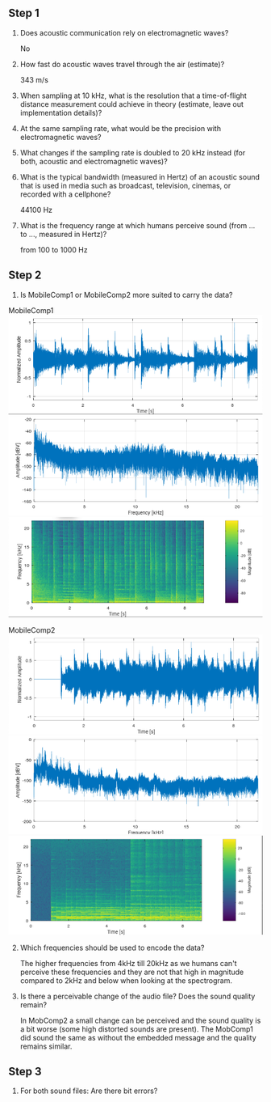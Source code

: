 ## Step 1
1. Does acoustic communication rely on electromagnetic waves?

	No
2. How fast do acoustic waves travel through the air (estimate)?

	343 m/s
3. When sampling at 10 kHz, what is the resolution that a time-of-flight distance measurement could achieve in theory (estimate, leave out implementation details)?


4. At the same sampling rate, what would be the precision with electromagnetic waves? 


5. What changes if the sampling rate is doubled to 20 kHz instead (for both, acoustic and electromagnetic waves)?


6. What is the typical bandwidth (measured in Hertz) of an acoustic sound that is used in media such as broadcast, television, cinemas, or recorded with a cellphone?

	44100 Hz
7. What is the frequency range at which humans perceive sound (from ... to ..., measured in Hertz)?

	from 100 to 1000 Hz

## Step 2
1. Is MobileComp1 or MobileComp2 more suited to carry the data?

MobileComp1
![](./figures/step2/MobileComp1_time_domain.png)
![](./figures/step2/MobileComp1_freq_domain.png)
![](./figures/step2/MobileComp1_spectrogram.png)

MobileComp2
![](./figures/step2/MobileComp2_time_domain.png)
![](./figures/step2/MobileComp2_freq_domain.png)
![](./figures/step2/MobileComp2_spectrogram.png)

2. Which frequencies should be used to encode the data?
	
	The higher frequencies from 4kHz till 20kHz as we humans can't perceive these frequencies and they are not that high in magnitude compared to 2kHz and below when looking at the spectrogram. 
3. Is there a perceivable change of the audio file? Does the sound quality remain?

	In MobComp2 a small change can be perceived and the sound quality is a bit worse (some high distorted sounds are present). The MobComp1 did sound the same as without the embedded message and the quality remains similar. 

## Step 3
1. For both sound files: Are there bit errors?
